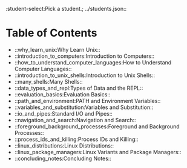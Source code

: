 :student-select:Pick a student.; ../students.json::

# Table of Contents

- ::why_learn_unix:Why Learn Unix::
- ::introduction_to_computers:Introduction to Computers::
- ::how_to_understand_computer_languages:How to Understand Computer Languages::
- ::introduction_to_unix_shells:Introduction to Unix Shells::
- ::many_shells:Many Shells::
- ::data_types_and_repl:Types of Data and the REPL::
- ::evaluation_basics:Evaluation Basics::
- ::path_and_environment:PATH and Environment Variables::
- ::variables_and_substitution:Variables and Substitution::
- ::io_and_pipes:Standard I/O and Pipes::
- ::navigation_and_search:Navigation and Search::
- ::foreground_background_processes:Foreground and Background Processes::
- ::process_ids_and_killing:Process IDs and Killing::
- ::linux_distributions:Linux Distributions::
- ::linux_package_managers:Linux Variants and Package Managers::
- ::concluding_notes:Concluding Notes::

